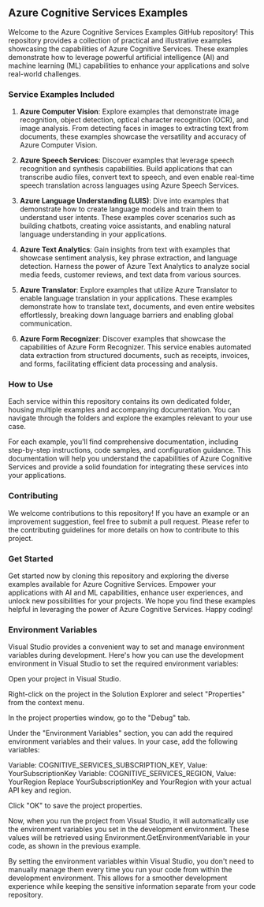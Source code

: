 ## Azure Cognitive Services Examples

Welcome to the Azure Cognitive Services Examples GitHub repository! This repository provides a collection of practical and illustrative examples showcasing the capabilities of Azure Cognitive Services. These examples demonstrate how to leverage powerful artificial intelligence (AI) and machine learning (ML) capabilities to enhance your applications and solve real-world challenges.

### Service Examples Included

1. **Azure Computer Vision**: Explore examples that demonstrate image recognition, object detection, optical character recognition (OCR), and image analysis. From detecting faces in images to extracting text from documents, these examples showcase the versatility and accuracy of Azure Computer Vision.

2. **Azure Speech Services**: Discover examples that leverage speech recognition and synthesis capabilities. Build applications that can transcribe audio files, convert text to speech, and even enable real-time speech translation across languages using Azure Speech Services.

3. **Azure Language Understanding (LUIS)**: Dive into examples that demonstrate how to create language models and train them to understand user intents. These examples cover scenarios such as building chatbots, creating voice assistants, and enabling natural language understanding in your applications.

4. **Azure Text Analytics**: Gain insights from text with examples that showcase sentiment analysis, key phrase extraction, and language detection. Harness the power of Azure Text Analytics to analyze social media feeds, customer reviews, and text data from various sources.

5. **Azure Translator**: Explore examples that utilize Azure Translator to enable language translation in your applications. These examples demonstrate how to translate text, documents, and even entire websites effortlessly, breaking down language barriers and enabling global communication.

6. **Azure Form Recognizer**: Discover examples that showcase the capabilities of Azure Form Recognizer. This service enables automated data extraction from structured documents, such as receipts, invoices, and forms, facilitating efficient data processing and analysis.

### How to Use

Each service within this repository contains its own dedicated folder, housing multiple examples and accompanying documentation. You can navigate through the folders and explore the examples relevant to your use case.

For each example, you'll find comprehensive documentation, including step-by-step instructions, code samples, and configuration guidance. This documentation will help you understand the capabilities of Azure Cognitive Services and provide a solid foundation for integrating these services into your applications.

### Contributing

We welcome contributions to this repository! If you have an example or an improvement suggestion, feel free to submit a pull request. Please refer to the contributing guidelines for more details on how to contribute to this project.

### Get Started

Get started now by cloning this repository and exploring the diverse examples available for Azure Cognitive Services. Empower your applications with AI and ML capabilities, enhance user experiences, and unlock new possibilities for your projects. We hope you find these examples helpful in leveraging the power of Azure Cognitive Services. Happy coding!

### Environment Variables

Visual Studio provides a convenient way to set and manage environment variables during development. Here's how you can use the development environment in Visual Studio to set the required environment variables:

Open your project in Visual Studio.

Right-click on the project in the Solution Explorer and select "Properties" from the context menu.

In the project properties window, go to the "Debug" tab.

Under the "Environment Variables" section, you can add the required environment variables and their values. In your case, add the following variables:

Variable: COGNITIVE_SERVICES_SUBSCRIPTION_KEY, Value: YourSubscriptionKey
Variable: COGNITIVE_SERVICES_REGION, Value: YourRegion
Replace YourSubscriptionKey and YourRegion with your actual API key and region.

Click "OK" to save the project properties.

Now, when you run the project from Visual Studio, it will automatically use the environment variables you set in the development environment. These values will be retrieved using Environment.GetEnvironmentVariable in your code, as shown in the previous example.

By setting the environment variables within Visual Studio, you don't need to manually manage them every time you run your code from within the development environment. This allows for a smoother development experience while keeping the sensitive information separate from your code repository.
